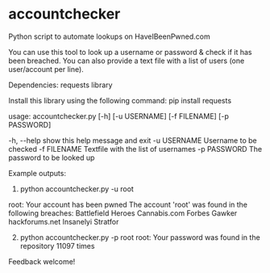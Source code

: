 # accountchecker
Python script to automate lookups on HaveIBeenPwned.com

You can use this tool to look up a username or password & check if it has been breached. You can also provide a text file with a list of users (one user/account per line).

Dependencies:
requests library

Install this library using the following command:
pip install requests

usage: 
accountchecker.py [-h] [-u USERNAME] [-f FILENAME] [-p PASSWORD]

-h, --help   show this help message and exit
-u USERNAME  Username to be checked
-f FILENAME  Textfile with the list of usernames
-p PASSWORD  The password to be looked up

Example outputs:
1. python accountchecker.py -u root

root: Your account has been pwned
The account 'root' was found in the following breaches:
Battlefield Heroes
Cannabis.com
Forbes
Gawker
hackforums.net
Insanelyi
Stratfor

2. python accountchecker.py -p root
root: Your password was found in the repository 11097 times


Feedback welcome!
